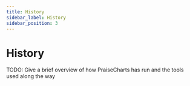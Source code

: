 ```yaml
---
title: History
sidebar_label: History
sidebar_position: 3
---
```


# History

TODO:
Give a brief overview of how PraiseCharts has run and the tools used along the way
